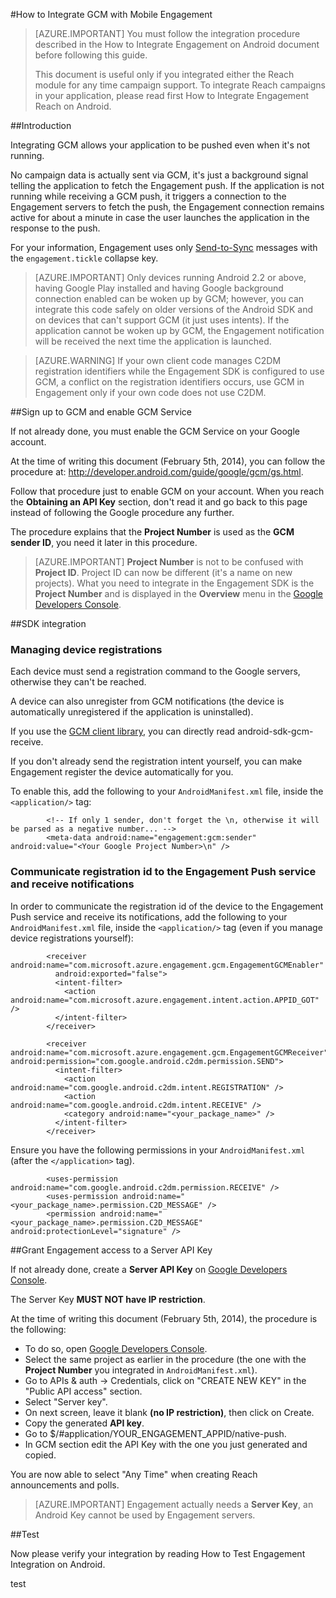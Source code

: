 <properties 
	pageTitle="Azure Mobile Engagement Android SDK Integration" 
	description="Latest updates and procedures for Android SDK for Azure Mobile Engagement"
	services="mobile-engagement" 
	documentationCenter="mobile" 
	authors="piyushjo" 
	manager="dwrede" 
	editor="" />

<tags 
	ms.service="mobile-engagement" 
	ms.workload="mobile" 
	ms.tgt_pltfrm="mobile-android" 
	ms.devlang="Java" 
	ms.topic="article" 
	ms.date="08/10/2015" 
	ms.author="piyushjo" />

#How to Integrate GCM with Mobile Engagement

> [AZURE.IMPORTANT] You must follow the integration procedure described in the How to Integrate Engagement on Android document before following this guide.
>
> This document is useful only if you integrated either the Reach module for any time campaign support. To integrate Reach campaigns in your application, please read first How to Integrate Engagement Reach on Android.

##Introduction

Integrating GCM allows your application to be pushed even when it's not running.

No campaign data is actually sent via GCM, it's just a background signal telling the application to fetch the Engagement push. If the application is not running while receiving a GCM push, it triggers a connection to the Engagement servers to fetch the push, the Engagement connection remains active for about a minute in case the user launches the application in the response to the push.

For your information, Engagement uses only [Send-to-Sync] messages with the `engagement.tickle` collapse key.

> [AZURE.IMPORTANT] Only devices running Android 2.2 or above, having Google Play installed and having Google background connection enabled can be woken up by GCM; however, you can integrate this code safely on older versions of the Android SDK and on devices that can't support GCM (it just uses intents). If the application cannot be woken up by GCM, the Engagement notification will be received the next time the application is launched.


> [AZURE.WARNING] If your own client code manages C2DM registration identifiers while the Engagement SDK is configured to use GCM, a conflict on the registration identifiers occurs, use GCM in Engagement only if your own code does not use C2DM.

##Sign up to GCM and enable GCM Service

If not already done, you must enable the GCM Service on your Google account.

At the time of writing this document (February 5th, 2014), you can follow the procedure at: [<http://developer.android.com/guide/google/gcm/gs.html>].

Follow that procedure just to enable GCM on your account. When you reach the **Obtaining an API Key** section, don't read it and go back to this page instead of following the Google procedure any further.

The procedure explains that the **Project Number** is used as the **GCM sender ID**, you need it later in this procedure.

> [AZURE.IMPORTANT] **Project Number** is not to be confused with **Project ID**. Project ID can now be different (it's a name on new projects). What you need to integrate in the Engagement SDK is the **Project Number** and is displayed in the **Overview** menu in the [Google Developers Console].

##SDK integration

### Managing device registrations

Each device must send a registration command to the Google servers, otherwise they can't be reached.

A device can also unregister from GCM notifications (the device is automatically unregistered if the application is uninstalled).

If you use the [GCM client library], you can directly read android-sdk-gcm-receive.

If you don't already send the registration intent yourself, you can make Engagement register the device automatically for you.

To enable this, add the following to your `AndroidManifest.xml` file, inside the `<application/>` tag:

			<!-- If only 1 sender, don't forget the \n, otherwise it will be parsed as a negative number... -->
			<meta-data android:name="engagement:gcm:sender" android:value="<Your Google Project Number>\n" />

### Communicate registration id to the Engagement Push service and receive notifications

In order to communicate the registration id of the device to the Engagement Push service and receive its notifications, add the following to your `AndroidManifest.xml` file, inside the `<application/>` tag (even if you manage device registrations yourself):

			<receiver android:name="com.microsoft.azure.engagement.gcm.EngagementGCMEnabler"
			  android:exported="false">
			  <intent-filter>
			    <action android:name="com.microsoft.azure.engagement.intent.action.APPID_GOT" />
			  </intent-filter>
			</receiver>
			
			<receiver android:name="com.microsoft.azure.engagement.gcm.EngagementGCMReceiver" android:permission="com.google.android.c2dm.permission.SEND">
			  <intent-filter>
			    <action android:name="com.google.android.c2dm.intent.REGISTRATION" />
			    <action android:name="com.google.android.c2dm.intent.RECEIVE" />
			    <category android:name="<your_package_name>" />
			  </intent-filter>
			</receiver>

Ensure you have the following permissions in your `AndroidManifest.xml` (after the `</application>` tag).

			<uses-permission android:name="com.google.android.c2dm.permission.RECEIVE" />
			<uses-permission android:name="<your_package_name>.permission.C2D_MESSAGE" />
			<permission android:name="<your_package_name>.permission.C2D_MESSAGE" android:protectionLevel="signature" />

##Grant Engagement access to a Server API Key

If not already done, create a **Server API Key** on [Google Developers Console].

The Server Key **MUST NOT have IP restriction**.

At the time of writing this document (February 5th, 2014), the procedure is the following:

-   To do so, open [Google Developers Console].
-   Select the same project as earlier in the procedure (the one with the **Project Number** you integrated in `AndroidManifest.xml`).
-   Go to APIs & auth -\> Credentials, click on "CREATE NEW KEY" in the "Public API access" section.
-   Select "Server key".
-   On next screen, leave it blank **(no IP restriction)**, then click on Create.
-   Copy the generated **API key**.
-   Go to $/\#application/YOUR\_ENGAGEMENT\_APPID/native-push.
-   In GCM section edit the API Key with the one you just generated and copied.

You are now able to select "Any Time" when creating Reach announcements and polls.

> [AZURE.IMPORTANT] Engagement actually needs a **Server Key**, an Android Key cannot be used by Engagement servers.

##Test

Now please verify your integration by reading How to Test Engagement Integration on Android.


[Send-to-Sync]:http://developer.android.com/google/gcm/adv.html#collapsible
[<http://developer.android.com/guide/google/gcm/gs.html>]:http://developer.android.com/guide/google/gcm/gs.html
[Google Developers Console]:https://cloud.google.com/console
[GCM client library]:http://developer.android.com/guide/google/gcm/gs.html#libs
[Google Developers Console]:https://cloud.google.com/console

 
test
